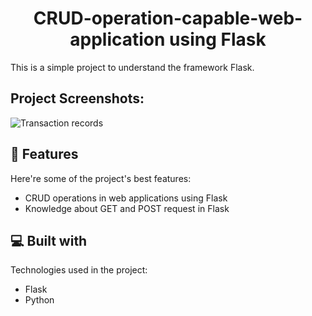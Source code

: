 <h1 align="center" id="title">CRUD-operation-capable-web-application using Flask</h1>

<p id="description">This is a simple project to understand the framework Flask.</p>

<h2>Project Screenshots:</h2>

![Transaction records](https://github.com/DCEtech/CRUD-operation-capable-web-application/assets/143337688/c426a649-8c9c-48c5-a07b-09fd1983af8f)


  
<h2>🧐 Features</h2>

Here're some of the project's best features:

*   CRUD operations in web applications using Flask
*   Knowledge about GET and POST request in Flask

  
  
<h2>💻 Built with</h2>

Technologies used in the project:

*   Flask
*   Python
